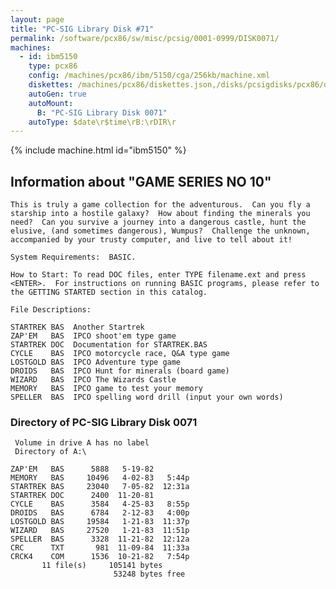 ```yaml
---
layout: page
title: "PC-SIG Library Disk #71"
permalink: /software/pcx86/sw/misc/pcsig/0001-0999/DISK0071/
machines:
  - id: ibm5150
    type: pcx86
    config: /machines/pcx86/ibm/5150/cga/256kb/machine.xml
    diskettes: /machines/pcx86/diskettes.json,/disks/pcsigdisks/pcx86/diskettes.json
    autoGen: true
    autoMount:
      B: "PC-SIG Library Disk 0071"
    autoType: $date\r$time\rB:\rDIR\r
---
```


{% include machine.html id="ibm5150" %}

## Information about "GAME SERIES NO 10"

    This is truly a game collection for the adventurous.  Can you fly a
    starship into a hostile galaxy?  How about finding the minerals you
    need?  Can you survive a journey into a dangerous castle, hunt the
    elusive, (and sometimes dangerous), Wumpus?  Challenge the unknown,
    accompanied by your trusty computer, and live to tell about it!
    
    System Requirements:  BASIC.
    
    How to Start: To read DOC files, enter TYPE filename.ext and press
    <ENTER>.  For instructions on running BASIC programs, please refer to
    the GETTING STARTED section in this catalog.
    
    File Descriptions:
    
    STARTREK BAS  Another Startrek
    ZAP'EM   BAS  IPCO shoot'em type game
    STARTREK DOC  Documentation for STARTREK.BAS
    CYCLE    BAS  IPCO motorcycle race, Q&A type game
    LOSTGOLD BAS  IPCO Adventure type game
    DROIDS   BAS  IPCO Hunt for minerals (board game)
    WIZARD   BAS  IPCO The Wizards Castle
    MEMORY   BAS  IPCO game to test your memory
    SPELLER  BAS  IPCO spelling word drill (input your own words)

### Directory of PC-SIG Library Disk 0071

     Volume in drive A has no label
     Directory of A:\

    ZAP'EM   BAS      5888   5-19-82
    MEMORY   BAS     10496   4-02-83   5:44p
    STARTREK BAS     23040   7-05-82  12:31a
    STARTREK DOC      2400  11-20-81
    CYCLE    BAS      3584   4-25-83   8:55p
    DROIDS   BAS      6784   2-12-83   4:00p
    LOSTGOLD BAS     19584   1-21-83  11:37p
    WIZARD   BAS     27520   1-21-83  11:51p
    SPELLER  BAS      3328  11-21-82  12:12a
    CRC      TXT       981  11-09-84  11:33a
    CRCK4    COM      1536  10-21-82   7:54p
           11 file(s)     105141 bytes
                           53248 bytes free
